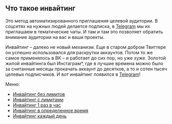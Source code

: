 ## Что такое инвайтинг

Это метод автоматизированного приглашения целевой аудитории. В соцсетях на нужных людей делается подписка, в [Telegram](https://telegram.org/) мы их приглашаем в тематические чаты. И там и там это позволяет обратить внимание аудитории на вас и ваши проекты.

Инвайтинг – далеко не новый механизм. Еще в старом добром Твиттере он успешно использовался для раскрутки аккаунтов. Потом то же самое применялось в ВК – и работает до сих пор, но уже хуже. Золотой жилой инвайтинга был Инстаграм*, где в лучшие времена можно было за считанные месяцы прокачать аккаунт до десятков, а то и сотен тысяч целевых подписчиков. И вот инвайтинг появился в [Telegram](https://telegram.org/)!

Меню:
- [Инвайтинг без лимитов](Инвайтинг_без_лимитов.md)
- [Инвайтинг с лимитами](Инвайтинг_с_лимитами.md)
- [Инвайтинг 1 раз в час](Инвайтинг_1_раз_в_час.md)
- [Инвайтинг в определенное время](Инвайтинг_в_определенное_время.md)
- [Инвайтинг каждый день](Инвайтинг_каждый_день.md)